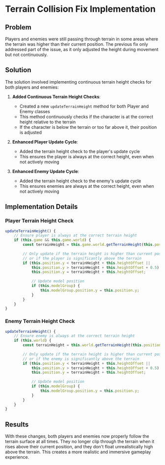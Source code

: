 # Terrain Collision Fix Implementation

## Problem
Players and enemies were still passing through terrain in some areas where the terrain was higher than their current position. The previous fix only addressed part of the issue, as it only adjusted the height during movement but not continuously.

## Solution
The solution involved implementing continuous terrain height checks for both players and enemies:

1. **Added Continuous Terrain Height Checks**:
   - Created a new `updateTerrainHeight` method for both Player and Enemy classes
   - This method continuously checks if the character is at the correct height relative to the terrain
   - If the character is below the terrain or too far above it, their position is adjusted

2. **Enhanced Player Update Cycle**:
   - Added the terrain height check to the player's update cycle
   - This ensures the player is always at the correct height, even when not actively moving

3. **Enhanced Enemy Update Cycle**:
   - Added the terrain height check to the enemy's update cycle
   - This ensures enemies are always at the correct height, even when not actively moving

## Implementation Details

### Player Terrain Height Check
```javascript
updateTerrainHeight() {
    // Ensure player is always at the correct terrain height
    if (this.game && this.game.world) {
        const terrainHeight = this.game.world.getTerrainHeight(this.position.x, this.position.z);
        
        // Only update if the terrain height is higher than current position
        // or if the player is significantly above the terrain
        if (this.position.y < terrainHeight + this.heightOffset || 
            this.position.y > terrainHeight + this.heightOffset + 0.5) {
            this.position.y = terrainHeight + this.heightOffset;
            
            // Update model position
            if (this.modelGroup) {
                this.modelGroup.position.y = this.position.y;
            }
        }
    }
}
```

### Enemy Terrain Height Check
```javascript
updateTerrainHeight() {
    // Ensure enemy is always at the correct terrain height
    if (this.world) {
        const terrainHeight = this.world.getTerrainHeight(this.position.x, this.position.z);
        
        // Only update if the terrain height is higher than current position
        // or if the enemy is significantly above the terrain
        if (this.position.y < terrainHeight + this.heightOffset || 
            this.position.y > terrainHeight + this.heightOffset + 0.5) {
            this.position.y = terrainHeight + this.heightOffset;
            
            // Update model position
            if (this.modelGroup) {
                this.modelGroup.position.y = this.position.y;
            }
        }
    }
}
```

## Results
With these changes, both players and enemies now properly follow the terrain surface at all times. They no longer clip through the terrain when it rises above their current position, and they don't float unrealistically high above the terrain. This creates a more realistic and immersive gameplay experience.